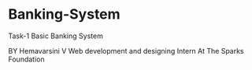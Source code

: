 # Banking-System
Task-1 Basic Banking System

BY
  Hemavarsini V
  Web development and designing Intern
  At The Sparks Foundation
